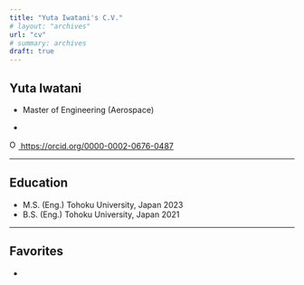 ```yaml
---
title: "Yuta Iwatani's C.V."
# layout: "archives"
url: "cv"
# summary: archives
draft: true
---
```


## Yuta Iwatani
- Master of Engineering (Aerospace)
<!-- - https://orcid.org/0000-0002-0676-0487 -->

- <a href="https://orcid.org/0000-0002-0676-0487">
<img alt="ORCID logo" src="https://info.orcid.org/wp-content/uploads/2019/11/orcid_16x16.png" width="16" height="16" />
https://orcid.org/0000-0002-0676-0487
</a>


---

## Education
- M.S. (Eng.) Tohoku University, Japan 2023
- B.S. (Eng.) Tohoku University, Japan 2021

---

## Favorites
- 